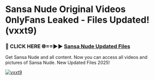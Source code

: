 # Sansa Nude Original Videos 0nlyFans Leaked - Files Updated! (vxxt9)

<h3>🔴 CLICK HERE 🌐==►► <a href="https://tinyurl.com/y5r63du9" rel="nofollow">Sansa Nude Updated Files</a></h3>

Get Sansa Nude and all content. Now you can access all videos and pictures of Sansa Nude. New Updated Files 2025!

[![vxxt9](https://i.imgur.com/UVo9nyh.gif)](https://tinyurl.com/y5r63du9)